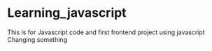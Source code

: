# Learning_javascript
This is for Javascript code and first frontend project using javascript
Changing something 